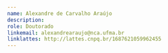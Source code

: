 ```yaml
---
name: Alexandre de Carvalho Araújo
description:
role: Doutorado
linkemail: alexandrearaujo@nca.ufma.br
linklattes: http://lattes.cnpq.br/1687621059962455
---
```


